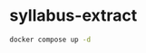 # syllabus-extract

```sh
docker compose up -d
```

<!-- ## 略称対応表

1文字目がXは廃止済みの学部/学科  
1文字目もしくはXの後がYは大学院  

|略称|学部/学科名|
|----|-----------|
|OMY|工学部 共通科目|
|OMY1|工学部 キャリア形成の基礎|
|OMY2|工学部 工学の基礎|
|C|工学部 都市デザイン工学科|
|A|工学部 建築学科|
|E|工学部 電気電子システム工学科|
|M|工学部 機械工学科|
|K|工学部 応用化学科|
|XD|工学部 電子情報通信工学科|
|D|工学部 電子情報システム工学科|
|V|工学部 環境工学科|
|XW|工学部 空間デザイン学科|
|U|工学部 生命工学科|
|XR|工学部 ロボット工学科|
|OMY3|工学部 数理科学と教育|
|OMY4|工学部 その他連携科目|
|OMY5|工学部 大学院先取履修科目|
|UMD|ロボティクス&デザイン工学部 共通科目|
|UMD1|ロボティクス&デザイン工学部 その他連携科目|
|UMD2|ロボティクス&デザイン工学部 専門横断科目|
|R|ロボティクス&デザイン工学部 ロボット工学科|
|S|ロボティクス&デザイン工学部 システムデザイン工学科|
|W|ロボティクス&デザイン工学部 空間デザイン学科|
|UMD3|ロボティクス&デザイン工学部 大学院先取履修科目|
|HRKT|情報科学部 共通科目|
|XIC|情報科学部 コンピュータ科学科|
|IC|情報科学部 情報知能学科|
|IS|情報科学部 情報システム学科|
|IM|情報科学部 情報メディア学科|
|XIN|情報科学部 情報ネットワーク学科|
|IN|情報科学部 ネットワークデザイン学科|
|ID|情報科学部 データサイエンス学科|
|HRKT1|情報科学部 他学部科目|
|P|知的財産学部 基礎教育科目|
|P1|知的財産学部 導入領域|
|P2|知的財産学部 教養領域|
|P3|知的財産学部 知的財産学科|
|P4|知的財産学部 展開領域|
|P5|知的財産学部 その他連携科目|
|P6|知的財産学部 その他連携領域|
|G|教職科目|
|YOMY|工学研究科 基礎および学際科目|
|XYC|工学研究科 都市デザイン工学専攻|
|XYA|工学研究科 建築学専攻|
|XYE|工学研究科 電気電子工学専攻|
|XYM|工学研究科 機械工学専攻|
|XYK|工学研究科 応用化学専攻|
|XYF|工学研究科 経営工学専攻|
|XYV|工学研究科 環境工学専攻|
|XYW|工学研究科 空間デザイン学専攻|
|XYL|工学研究科 生体医工学専攻|
|YAC|工学研究科 建築・都市デザイン工学専攻|
|YEDM|工学研究科 電気電子・機械工学専攻|
|YKVU|工学研究科 化学・環境・生命工学専攻|
|YUMD|ロボティクス&デザイン工学研究科 ロボティクス&デザイン工学専攻|
|YHRKT|情報科学研究科 情報科学専攻|
|YP|知的財産研究科 知的財産専攻|
|XB|工学部 技術マネジメント学科|
|XL|工学部 生体医工学科| -->

